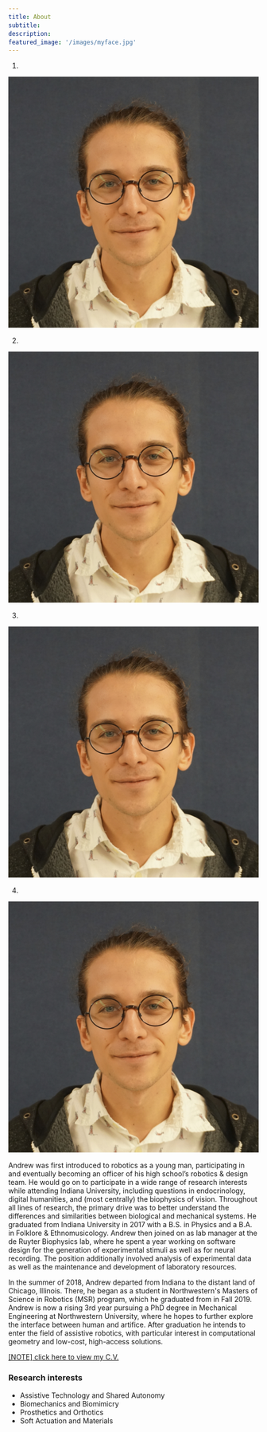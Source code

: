 ```yaml
---
title: About
subtitle:
description:
featured_image: '/images/myface.jpg'
---
```


1.
<img src="../images/myface.jpg">

2.
<img src="https://github.com/mossti/Portfolio/blob/master/images/myface.jpg">

3.
![](../images/myface.jpg)

4.
![](https://github.com/mossti/Portfolio/blob/master/images/myface.jpg)

Andrew was first introduced to robotics as a young man, participating in and eventually becoming an officer of his high school’s robotics & design team. He would go on to participate in a wide range of research interests while attending Indiana University, including questions in endocrinology, digital humanities, and (most centrally) the biophysics of vision. Throughout all lines of research, the primary drive was to better understand the differences and similarities between biological and mechanical systems. He graduated from Indiana University in 2017 with a B.S. in Physics and a B.A. in Folklore & Ethnomusicology. Andrew then joined on as lab manager at the de Ruyter Biophysics lab, where he spent a year working on software design for the generation of experimental stimuli as well as for neural recording. The position additionally involved analysis of experimental data as well as the maintenance and development of laboratory resources. 

In the summer of 2018, Andrew departed from Indiana to the distant land of Chicago, Illinois. There, he began as a student in Northwestern's Masters of Science in Robotics (MSR) program, which he graduated from in Fall 2019. Andrew is now a rising 3rd year pursuing a PhD degree in Mechanical Engineering at Northwestern University, where he hopes to further explore the interface between human and artifice. After graduation he intends to enter the field of assistive robotics, with particular interest in computational geometry and low-cost, high-access solutions.

<!-- 1. -->
<!-- https://mossti.github.io/Portfolio/docs/cv.pdf -->

<!-- 2. -->
<a id="raw-url" href="https://github.com/mossti/Portfolio/blob/master/docs/resume_cv_may_2022.pdf">[NOTE] click here to view my C.V.</a>

<!-- 3.
[../docs/cv.pdf](https://github.com/mossti/Portfolio/blob/master/docs/resume_cv_may_2022.pdf) -->

### Research interests
* Assistive Technology and Shared Autonomy
* Biomechanics and Biomimicry
* Prosthetics and Orthotics
* Soft Actuation and Materials
